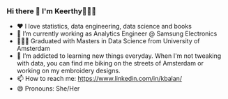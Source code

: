 ### Hi there 👋 I'm Keerthy💁🏽‍♀️


- ❤️ I love statistics, data engineering, data science and books
- 🔭 I’m currently working as Analytics Engineer @ Samsung Electronics
- 👩🏾‍🎓 Graduated with Masters in Data Science from University of Amsterdam
- 🌱 I’m addicted to learning new things everyday. When I'm not tweaking with data, you can find me biking on the streets of Amsterdam or working on my          embroidery designs.
- 📫 How to reach me: https://www.linkedin.com/in/kbalan/
- 😄 Pronouns: She/Her
 


